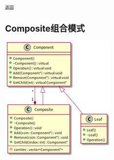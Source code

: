 [返回](../../README.md)

# Composite组合模式

![UML](../../out/Structural_model/Composite/Composite/Composite.png)